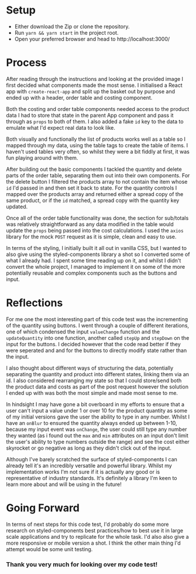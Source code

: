 # Setup
* Either download the Zip or clone the repository.
* Run `yarn && yarn start` in the project root.
* Open your preferred browser and head to http://localhost:3000/
 
# Process

After reading through the instructions and looking at the provided image I first decided what components made the most sense. I initialised a React app with `create-react-app` and split up the basket out by purpose and ended up with a header, order table and costing component.
 
Both the costing and order table components needed access to the product data I had to store that state in the parent App component and pass it through as `props` to both of them. I also added a fake `id` key to the data to emulate what I'd expect real data to look like.

Both visually and functionally the list of products works well as a table so I mapped through my data, using the table tags to create the table of items. I haven't used tables very often, so whilst 
they were a bit fiddly at first, it was fun playing around with them.

After building out the basic components I tackled the quantity and delete parts of the order table, separating them out into their own components. For the delete button I filtered the products array to not contain the item whose `id` I'd passed in and then set it back to state. For the quantity controls I mapped over the products array and returned either a spread copy of the same product, or if the `id` matched, a spread copy with the quantity key updated.

Once all of the order table functionality was done, the section for sub/totals was relatively straightforward as any data modified in the table would update the `props` being passed into the cost calculations. I used the `axios` library for the mock `POST` request as it is simple, clean and easy to use.
 
In terms of the styling, I initially built it all out in vanilla CSS, but I wanted to also give using the styled-components library a shot so I converted some of what I already had. I spent some time reading up on it, and whilst I didn't convert the whole project, I managed to implement it on some of the more potentially reusable and complex components such as the buttons and input.
 
# Reflections
 
For me one the most interesting part of this code test was the incrementing of the quantity using buttons. I went through a couple of different iterations, one of which condensed the input `valueChange` function and the `updateQuantity` into one function, another called `stepUp` and `stepDown` on the input for the buttons. I decided however that the code read better if they were seperated and and for the buttons to directly modify state rather than the input.
 
I also thought about different ways of structuring the data, potentially separating the quantity and  product into different states, linking them via an id. I also considered rearranging my state so that I could store/send both the product data and costs as part of the post request however the solution I ended up with was both the most simple and made most sense to me.
 
In hindsight I may have gone a bit overboard in my efforts to ensure that a user can't input a value under 1 or over 10 for the product quantity as some of my initial versions gave the user the ability to type in any number. Whilst I have an `onBlur` to ensured the quantity always ended up between 1-10, because my input event was `onChange`, the user could still type any number they wanted (as i found out the `max` and `min` attributes on an input don't limit the user's ability to type numbers outside the range) and see the cost either skyrocket or go negative as long as they didn't click out of the input.
 
Although I've barely scratched the surface of styled-components I can already tell it's an incredibly versatile and powerful library. Whilst my implementation works I'm not sure if it is actually any good or is representative of industry standards. It's definitely a library I'm keen to learn more about and will be using in the future!
 
# Going Forward
 
In terms of next steps for this code test, I'd probably do some more research on styled-components best practices/how to best use it in large scale applications and try to replicate for the whole task. I'd also also give a more responsive or mobile version a shot. I think the other main thing I'd attempt would be some unit testing.
 
 
### Thank you very much for looking over my code test!
 
